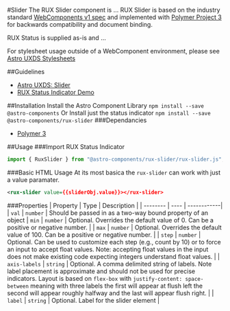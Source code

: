 #Slider
The RUX Slider component is … RUX Slider is based on the industry standard [WebComponents v1 spec](https://html.spec.whatwg.org/multipage/custom-elements.html) and implemented with [Polymer Project 3](https://www.polymer-project.org) for backwards compatibility and document binding.

RUX Status is supplied as-is and …

For stylesheet usage outside of a WebComponent environment, please see [Astro UXDS Stylesheets](https://bitbucket.org/rocketcom/astro-styles)

##Guidelines

* [Astro UXDS: Slider](https://www.astrouxds.com/library/slider)
* [RUX Status Indicator Demo](https://www.astrouxds.com/library/slider)

##Installation
Install the Astro Component Library
`npm install --save @astro-components`
Or Install just the status indicator
`npm install --save @astro-components/rux-slider`
###Dependancies

* [Polymer 3](https://www.polymer-project.com)


##Usage
###Import RUX Status Indicator

```javascript
import { RuxSlider } from "@astro-components/rux-slider/rux-slider.js";
```

###Basic HTML Usage
At its most basica the `rux-slider` can work with just a value paramater.

```xml
<rux-slider value={{sliderObj.value}}></rux-slider>
```

###Properties
| Property | Type | Description |
| -------- | ---- | ------------|
| `val` | `number` | Should be passed in as a two-way bound property of an object
| `min` | `number` | Optional. Overrides the default value of 0. Can be a positive or negative number. |
| `max` | `number` | Optional. Overrides the default value of 100. Can be a positive or negative number. |
| `step` | `number` | Optional. Can be used to customize each step (e.g., count by 10) or to force an input to accept float values. Note: accepting float values in the input does not make existing code expecting integers understand float values. |
| `axis-labels` | `string` | Optional. A comma delimited string of labels. Note label placement is approximate and should not be used for precise indicators. Layout is based on `flex-box` with `justify-content: space-between` meaning with three labels the first will appear at flush left the second will appear roughly halfway and the last will appear flush right. |
| `label` | `string` | Optional. Label for the slider element |

